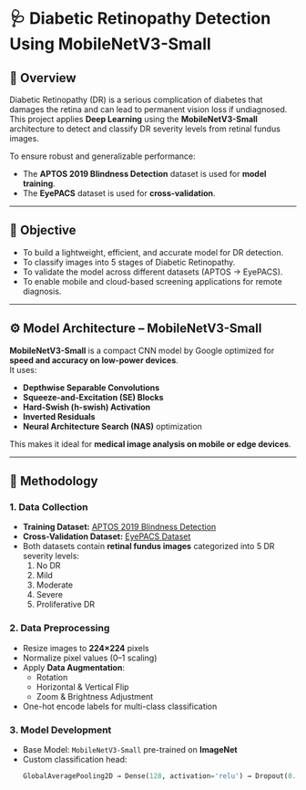 # 🩺 Diabetic Retinopathy Detection Using MobileNetV3-Small

## 📘 Overview
Diabetic Retinopathy (DR) is a serious complication of diabetes that damages the retina and can lead to permanent vision loss if undiagnosed.  
This project applies **Deep Learning** using the **MobileNetV3-Small** architecture to detect and classify DR severity levels from retinal fundus images.  

To ensure robust and generalizable performance:
- The **APTOS 2019 Blindness Detection** dataset is used for **model training**.  
- The **EyePACS** dataset is used for **cross-validation**.

---

## 🎯 Objective
- To build a lightweight, efficient, and accurate model for DR detection.  
- To classify images into 5 stages of Diabetic Retinopathy.  
- To validate the model across different datasets (APTOS → EyePACS).  
- To enable mobile and cloud-based screening applications for remote diagnosis.

---

## ⚙️ Model Architecture – MobileNetV3-Small
**MobileNetV3-Small** is a compact CNN model by Google optimized for **speed and accuracy on low-power devices**.  
It uses:
- **Depthwise Separable Convolutions**
- **Squeeze-and-Excitation (SE) Blocks**
- **Hard-Swish (h-swish) Activation**
- **Inverted Residuals**
- **Neural Architecture Search (NAS)** optimization  

This makes it ideal for **medical image analysis on mobile or edge devices**.

---

## 🧠 Methodology

### 1. Data Collection
- **Training Dataset:** [APTOS 2019 Blindness Detection](https://www.kaggle.com/competitions/aptos2019-blindness-detection)
- **Cross-Validation Dataset:** [EyePACS Dataset](https://www.kaggle.com/c/diabetic-retinopathy-detection)
- Both datasets contain **retinal fundus images** categorized into 5 DR severity levels:
  1. No DR  
  2. Mild  
  3. Moderate  
  4. Severe  
  5. Proliferative DR  

### 2. Data Preprocessing
- Resize images to **224×224** pixels  
- Normalize pixel values (0–1 scaling)  
- Apply **Data Augmentation**:
  - Rotation  
  - Horizontal & Vertical Flip  
  - Zoom & Brightness Adjustment  
- One-hot encode labels for multi-class classification

### 3. Model Development
- Base Model: `MobileNetV3-Small` pre-trained on **ImageNet**
- Custom classification head:
  ```python
  GlobalAveragePooling2D → Dense(128, activation='relu') → Dropout(0.3) → Dense(5, activation='softmax')
